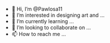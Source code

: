 - 👋 Hi, I’m @Pawlosa11
- 👀 I’m interested in designing art and ...
- 🌱 I’m currently learning ...
- 💞️ I’m looking to collaborate on ...
- 📫 How to reach me ...

<!---
Pawlosa11/Pawlosa11 is a ✨ special ✨ repository because its `README.md` (this file) appears on your GitHub profile.
You can click the Preview link to take a look at your changes.
--->
